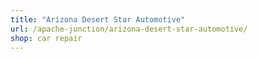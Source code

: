 ```yaml
---
title: "Arizona Desert Star Automotive"
url: /apache-junction/arizona-desert-star-automotive/
shop: car repair
---
```

